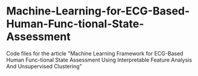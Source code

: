 # Machine-Learning-for-ECG-Based-Human-Func-tional-State-Assessment
Code files for the article "Machine Learning Framework for ECG-Based Human Func-tional State Assessment Using Interpretable Feature Analysis And Unsupervised Clustering"
